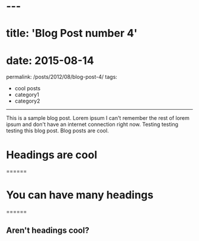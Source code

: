 # ---
# title: 'Blog Post number 4'
# date: 2015-08-14
permalink: /posts/2012/08/blog-post-4/
tags:
  - cool posts
  - category1
  - category2
---

This is a sample blog post. Lorem ipsum I can't remember the rest of lorem ipsum and don't have an internet connection right now. Testing testing testing this blog post. Blog posts are cool.
# 
# Headings are cool
======
# 
# You can have many headings
======

Aren't headings cool?
------